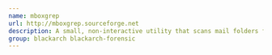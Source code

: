 ```yaml
---
name: mboxgrep
url: http://mboxgrep.sourceforge.net
description: A small, non-interactive utility that scans mail folders for messages matching regular expressions.
group: blackarch blackarch-forensic
---
```

